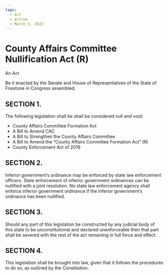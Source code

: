 ```yaml
---
tags:
  - act
  - active
  - March 5, 2022
---
```


# County Affairs Committee Nullification Act (R)

An Act

Be it enacted by the Senate and House of Representatives of the State of Firestone in Congress assembled,

## SECTION 1.

The following legislation shall be shall be considered null and void:

<ul>
  <li>
    County Affairs Committee Formation Act
  </li>
  <li>
    A Bill to Amend CAC
  </li>
  <li>
    A Bill to Strengthen the County Affairs Committee
  </li>
  <li>
    A Bill to Amend the “County Affairs Committee Formation Act” (R)
  </li>
  <li>
    County Enforcement Act of 2019
  </li>
</ul>

## SECTION 2.

Inferior government’s ordinance may be enforced by state law enforcement
officers. State enforcement of inferior government ordinances can be nullified with a joint
resolution. No state law enforcement agency shall enforce inferior government ordinance if
the inferior government’s ordinance has been nullified.

## SECTION 3.

Should any part of this legislation be constructed by any judicial body of this
state to be unconstitutional and declared unenforceable then that part shall be severed with
the rest of the act remaining in full force and effect.

## SECTION 4.

This legislation shall be brought into law, given that it follows the procedures to
do so, as outlined by the Constitution.
